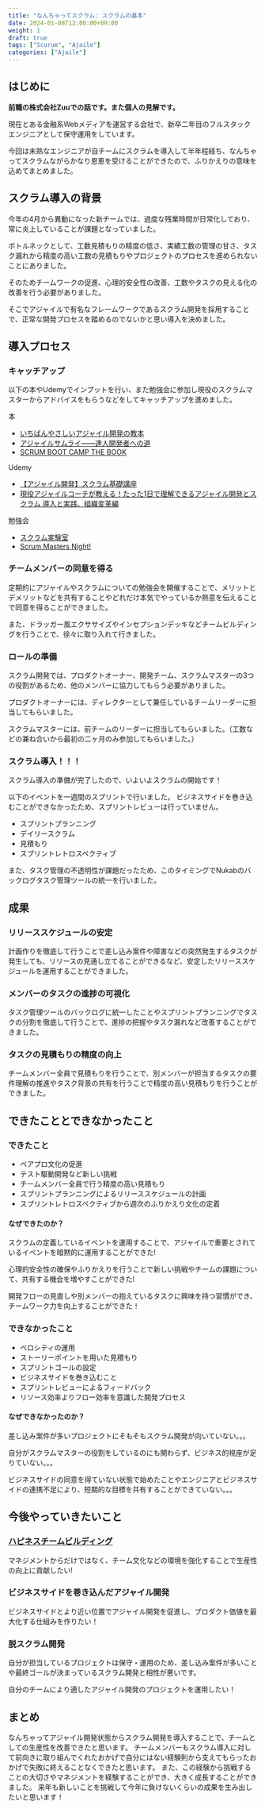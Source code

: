 ```yaml
---
title: "なんちゃってスクラム: スクラムの基本"
date: 2024-01-08T12:00:00+09:00
weight: 1
draft: true
tags: ["Scurum", "Ajaile"]
categories: ["Ajaile"]
---
```


## はじめに

**前職の株式会社Zuuでの話です。また個人の見解です。**

現在とある金融系Webメディアを運営する会社で、新卒二年目のフルスタックエンジニアとして保守運用をしています。

今回は未熟なエンジニアが自チームにスクラムを導入して半年程経ち、なんちゃってスクラムながらかなり恩恵を受けることができたので、ふりかえりの意味を込めてまとめました。

## スクラム導入の背景

今年の4月から異動になった新チームでは、過度な残業時間が日常化しており、常に炎上していることが課題となっていました。

ボトルネックとして、工数見積もりの精度の低さ、実績工数の管理の甘さ、タスク漏れから精度の高い工数の見積もりやプロジェクトのプロセスを進められないことにありました。

そのためチームワークの促進、心理的安全性の改善、工数やタスクの見える化の改善を行う必要がありました。

そこでアジャイルで有名なフレームワークであるスクラム開発を採用することで、正常な開発プロセスを踏めるのでないかと思い導入を決めました。

## 導入プロセス

### キャッチアップ

以下の本やUdemyでインプットを行い、また勉強会に参加し現役のスクラムマスターからアドバイスをもらうなどをしてキャッチアップを進めました。

本

- [いちばんやさしいアジャイル開発の教本](https://amzn.to/4aob5Dh)
- [アジャイルサムライ――達人開発者への道](https://amzn.to/3Tr6ZnU)
- [SCRUM BOOT CAMP THE BOOK](https://amzn.to/41pgbv2)

Udemy

- [【アジャイル開発】スクラム基礎講座](https://www.udemy.com/course/scrum-course-japanese/)
- [現役アジャイルコーチが教える！たった1日で理解できるアジャイル開発とスクラム 導入と実践、組織変革編](https://www.udemy.com/course/daipresents-advanced-agile/)

勉強会

- [スクラム実験室](https://scrum-jikken.connpass.com/)
- [Scrum Masters Night!](https://smn.connpass.com/)

### チームメンバーの同意を得る

定期的にアジャイルやスクラムについての勉強会を開催することで、メリットとデメリットなどを共有することやどれだけ本気でやっているか熱意を伝えることで同意を得ることができました。

また、ドラッガー風エクササイズやインセプションデッキなどチームビルディングを行うことで、徐々に取り入れて行きました。

### ロールの準備

スクラム開発では、プロダクトオーナー、開発チーム、スクラムマスターの3つの役割があるため、他のメンバーに協力してもらう必要がありました。

プロダクトオーナーには、ディレクターとして兼任しているチームリーダーに担当してもらいました。

スクラムマスターには、前チームのリーダーに担当してもらいました。（工数などの兼ね合いから最初の二ヶ月のみ参加してもらいました。）

### スクラム導入！！！

スクラム導入の準備が完了したので、いよいよスクラムの開始です！

以下のイベントを一週間のスプリントで行いました。
ビジネスサイドを巻き込むことができなかったため、スプリントレビューは行っていません。

- スプリントプランニング
- デイリースクラム
- 見積もり
- スプリントレトロスペクティブ

また、タスク管理の不透明性が課題だったため、このタイミングでNukabのバックログタスク管理ツールの統一を行いました。

## 成果

### リリーススケジュールの安定

計画作りを徹底して行うことで差し込み案件や障害などの突然発生するタスクが発生しても、リリースの見通し立てることができるなど、安定したリリーススケジュールを運用することができました。

### メンバーのタスクの進捗の可視化

タスク管理ツールのバックログに統一したことやスプリントプランニングでタスクの分割を徹底して行うことで、進捗の把握やタスク漏れなど改善することができました。

### タスクの見積もりの精度の向上

チームメンバー全員で見積もりを行うことで、別メンバーが担当するタスクの要件理解の推進やタスク背景の共有を行うことで精度の高い見積もりを行うことができました。

## できたこととできなかったこと

### できたこと

- ペアプロ文化の促進
- テスト駆動開発など新しい挑戦
- チームメンバー全員で行う精度の高い見積もり
- スプリントプランニングによるリリーススケジュールの計画
- スプリントレトロスペクティブから週次のふりかえり文化の定着

#### なぜできたのか？

スクラムの定義しているイベントを運用することで、アジャイルで重要とされているイベントを暗黙的に運用することができた!

心理的安全性の確保やふりかえりを行うことで新しい挑戦やチームの課題について、共有する機会を増やすことができた!

開発フローの見直しや別メンバーの抱えているタスクに興味を持つ習慣ができ、チームワーク力を向上することができた！

### できなかったこと

- ベロシティの運用
- ストーリーポイントを用いた見積もり
- スプリントゴールの設定
- ビジネスサイドを巻き込むこと
- スプリントレビューによるフィードバック
- リソース効率よりフロー効率を意識した開発プロセス

#### なぜできなかったのか？

差し込み案件が多いプロジェクトにそもそもスクラム開発が向いていない。。。

自分がスクラムマスターの役割をしているのにも関わらず、ビジネス的視座が足りていない。。。

ビジネスサイドの同意を得ていない状態で始めたことやエンジニアとビジネスサイドの連携不足により、短期的な目標を共有することができていない。。。

## 今後やっていきたいこと

### [ハピネスチームビルディング](https://qiita.com/kojimadev/items/4b28f801863cf4e8f0da)

マネジメントからだけではなく、チーム文化などの環境を強化することで生産性の向上に貢献したい!

### ビジネスサイドを巻き込んだアジャイル開発

ビジネスサイドとより近い位置でアジャイル開発を促進し、プロダクト価値を最大化する仕組みを作りたい！

### 脱スクラム開発

自分が担当しているプロジェクトは保守・運用のため、差し込み案件が多いことや最終ゴールが決まっているスクラム開発と相性が悪いです。

自分のチームにより適したアジャイル開発のプロジェクトを運用したい！

## まとめ

なんちゃってアジャイル開発状態からスクラム開発を導入することで、チームとしての生産性を改善できたと思います。
チームメンバーもスクラム導入に対して前向きに取り組んでくれたおかげで自分にはない経験則から支えてもらったおかげで失敗に終えることなくできたと思います。
また、この経験から挑戦することの大切さやマネジメントを経験することができ、大きく成長することができました。
来年も新しいことを挑戦して今年に負けないくらいの成果を生み出したいと思います！


